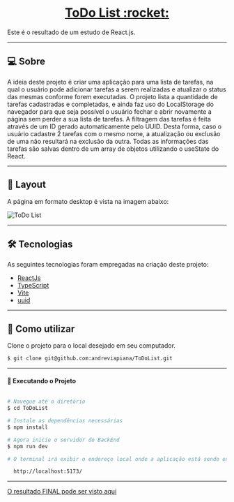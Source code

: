 <p align="center">
  <h1 align="center"><a href="https://ignite_todo.netlify.app/">ToDo List :rocket: </a></h1>
</p>


Este é o resultado de um estudo de React.js.

___

## 💻 Sobre
A ideia deste projeto é criar uma aplicação para uma lista de tarefas, na qual o usuário pode adicionar tarefas a serem realizadas e atualizar o status das mesmas conforme forem executadas. O projeto lista a quantidade de tarefas cadastradas e completadas, e ainda faz uso do LocalStorage do navegador para que seja possível o usuário fechar e abrir novamente a página sem perder a sua lista de tarefas.
A filtragem das tarefas é feita através de um ID gerado automaticamente pelo UUID. Desta forma, caso o usuário cadastre 2 tarefas com o mesmo nome, a atualização ou exclusão de uma não resultará na exclusão da outra.
Todas as informações das tarefas são salvas dentro de um array de objetos utilizando o useState do React.

___

## 🎨 Layout
A página em formato desktop é vista na imagem abaixo:

![ToDo List](https://user-images.githubusercontent.com/106932234/210102412-333034ea-5209-4cd3-82ed-85acd416861e.png)

___

## 🛠 Tecnologias

As seguintes tecnologias foram empregadas na criação deste projeto:

- [ReactJs](https://reactjs.org)
- [TypeScript](https://www.typescriptlang.org/)
- [Vite](https://vitejs.dev/)
- [uuid](https://www.npmjs.com/package/uuid)

___

## 🚀 Como utilizar

Clone o projeto para o local desejado em seu computador.

```bash
$ git clone git@github.com:andreviapiana/ToDoList.git
```
___

#### 🚧 Executando o Projeto
```bash

# Navegue até o diretório
$ cd ToDoList

# Instale as dependências necessárias
$ npm install

# Agora inicie o servidor do BackEnd
$ npm run dev

# O terminal irá exibir o endereço local onde a aplicação está sendo executada. Basta digitar o mesmo endereço em seu navegador preferido. O endereço usado na criação do projeto foi este:

  http://localhost:5173/
```

___


[O resultado FINAL pode ser visto aqui](https://ignite_todo.netlify.app/)

